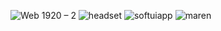 ![Web 1920 – 2](https://user-images.githubusercontent.com/58139175/159912546-8f237db3-c04a-4aa3-a359-a94fc7870dbb.png)
![headset](https://user-images.githubusercontent.com/58139175/159912559-ba8a806e-6b6e-45c8-8b3c-63a743c28665.png)
![softuiapp](https://user-images.githubusercontent.com/58139175/159912567-ed72425e-444e-43e9-a53e-c088e77cfb3b.png)
![maren](https://user-images.githubusercontent.com/58139175/159912573-7edfb3d5-8802-4725-9ea9-13d84a609cc2.png)
